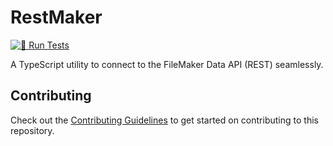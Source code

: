 # RestMaker

[![🚀 Run Tests](https://github.com/icoseuk/restmaker/actions/workflows/test.yml/badge.svg)](https://github.com/icoseuk/restmaker/actions/workflows/test.yml)

A TypeScript utility to connect to the FileMaker Data API (REST) seamlessly.

## Contributing

Check out the [Contributing Guidelines](CONTRIBUTING.md) to get started on contributing to this repository.

